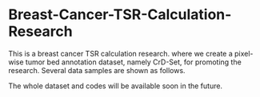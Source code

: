 # Breast-Cancer-TSR-Calculation-Research
This is a breast cancer TSR calculation research. where we create a pixel-wise tumor bed annotation dataset, namely CrD-Set, for promoting the research. Several data samples are shown as follows.

<p align="left"> 
The whole dataset and codes will be available soon in the future.
</p> 
